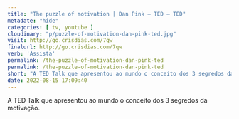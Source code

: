 ```yaml
---
title: "The puzzle of motivation | Dan Pink — TED — TED"
metadate: "hide"
categories: [ tv, youtube ]
cloudinary: "p/puzzle-of-motivation-dan-pink-ted.jpg"
visit: http://go.crisdias.com/7qw
finalurl: http://go.crisdias.com/7qw
verb: 'Assista'
permalink: /the-puzzle-of-motivation-dan-pink-ted
permalink: /the-puzzle-of-motivation-dan-pink-ted
short: "A TED Talk que apresentou ao mundo o conceito dos 3 segredos da motivação."
date: 2022-08-15 17:09:40
---
```

A TED Talk que apresentou ao mundo o conceito dos 3 segredos da motivação.
